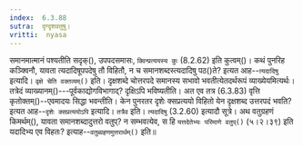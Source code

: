 ```yaml
---
index:  6.3.88
sutra:  दृग्दृशवतुषु।
vritti:  nyasa
---
```


समानमात्मानं पश्यतीति सदृक्(), उपपदसमासः, `क्विन्प्रत्ययस्य कुः` (8.2.62) इति कुत्वम्()। कथं पुनरिह कञ्क्विनौ, यावता त्यदादिषूपपदेषु तौ विहितौ, न च समानशब्दस्त्यदादिषु पठ()ते? इत्यत आह--`त्यदादिषु` इत्यादि। 
`वृक्षे चेति वक्तव्यम्()` इति। दृक्षशब्दे चोत्तरपदे समानस्य सभावो भवतीत्येतदर्थरूपं व्याख्येयमित्यर्थः। तत्रेदं व्याख्यानम्()---पूर्वकाद्योगविभागाद्? दृक्षिऽपि भविष्यतीति। अत एव तत्र (6.3.83) वृत्ति कृतोक्तम्()--एवमादयः सिद्धा भवन्तीति। 
केन पुनरतर दृशेः क्सप्रत्ययो विहितो येन दृक्षशब्द उत्तरपदं भवति? इत्यत आह--`दृशेः क्सप्रत्ययोऽपि` इत्यादि। `तत्रैव` इति। `त्यदादिषु` (3.2.60) इत्यादौ सूत्रे। अथ वतुग्रहणं किमर्थम्(), यावता समानशब्दादुत्तरो वतुप्? न सम्भवत्येव, स हि `यत्तदेतेभ्यः परिमाणे वतुप्()` (५।२।३९) इति यदादिभ्य एव विहतः? इत्याह--`वतुब्ग्रहणमुत्तरार्थम्()` इति॥
